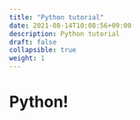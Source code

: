 ```yaml
---
title: "Python tutorial"
date: 2021-08-14T10:08:56+09:00
description: Python tutorial
draft: false
collapsible: true
weight: 1
---
```


# Python!